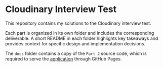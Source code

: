 # Cloudinary Interview Test

This repository contains my solutions to the Cloudinary interview test.

Each part is organized in its own folder and includes the corresponding deliverable. A short README in each folder highlights key takeaways and provides context for specific design and implementation decisions.

The `docs` folder contains a copy of the `Part 2` source code, which is required to serve the [application](https://mhornstein.github.io/Cloudinary-Test/) through GitHub Pages.